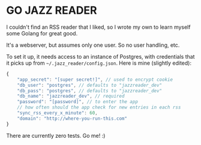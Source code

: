 # GO JAZZ READER

I couldn't find an RSS reader that I liked, so I wrote my own to learn myself
some Golang for great good.

It's a webserver, but assumes only one user. So no user handling, etc.

To set it up, it needs access to an instance of Postgres, with credentials that
it picks up from `~/.jazz_reader/config.json`. Here is mine (slightly edited):
```js
{
    "app_secret": "[super secret!]", // used to encrypt cookie
    "db_user": "postgres", // defaults to "jazzreader_dev"
    "db_pass": "postgres", // defaults to "jazzreader_dev"
    "db_name": "jazzreader_dev", // required
    "password": "[password]", // to enter the app
    // how often should the app check for new entries in each rss
    "sync_rss_every_x_minute": 60,
    "domain": "http://where-you-run-this.com"
}
```

There are currently zero tests. Go me! :)
